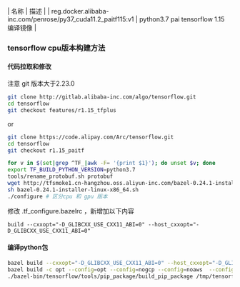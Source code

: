 | 名称                                                          | 描述                  |
| reg.docker.alibaba-inc.com/penrose/py37_cuda11.2_paitf115:v1 | python3.7 pai tensorflow 1.15 编译镜像  |



### tensorflow cpu版本构建方法
#### 代码拉取和修改

注意
git 版本大于2.23.0

```bash
git clone http://gitlab.alibaba-inc.com/algo/tensorflow.git
cd tensorflow 
git checkout features/r1.15_tfplus
```
or
```bash
git clone https://code.alipay.com/Arc/tensorflow.git 
cd tensorflow 
git checkout r1.15_paitf
```

```bash
for v in $(set|grep ^TF_|awk -F= '{print $1}'); do unset $v; done
export TF_BUILD_PYTHON_VERSION=python3.7
tools/rename_protobuf.sh protobuf
wget http://tfsmoke1.cn-hangzhou.oss.aliyun-inc.com/bazel-0.24.1-installer-linux-x86_64.sh
sh bazel-0.24.1-installer-linux-x86_64.sh
./configure # 区分cpu 和 gpu 版本
```
修改 .tf_configure.bazelrc ，新增加以下内容
```
build --cxxopt="-D_GLIBCXX_USE_CXX11_ABI=0" --host_cxxopt="-D_GLIBCXX_USE_CXX11_ABI=0"
```

####  编译python包
```bash
bazel build --cxxopt="-D_GLIBCXX_USE_CXX11_ABI=0" --host_cxxopt="-D_GLIBCXX_USE_CXX11_ABI=0" -c opt --config=opt --config=mkl_threadpool --define build_with_mkl_dnn_v1_only=true //tensorflow/tools/pip_package:build_pip_package # cpu 版本
bazel build -c opt --config=opt --config=nogcp --config=noaws  --config=cuda //tensorflow/tools/pip_package:build_pip_package # gpu 版本 
./bazel-bin/tensorflow/tools/pip_package/build_pip_package /tmp/tensorflow_pkg
```


